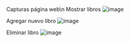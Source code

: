 Capturas página web\n
Mostrar libros
![image](https://github.com/user-attachments/assets/52cbfefa-e06b-4de8-bc8d-36645339c370)

Agregar nuevo libro
![image](https://github.com/user-attachments/assets/323b8350-4e45-435c-88cd-d0461c79ca85)

Eliminar libro
![image](https://github.com/user-attachments/assets/0c483028-95b3-4ebc-8fd4-c9e8a0098c01)
